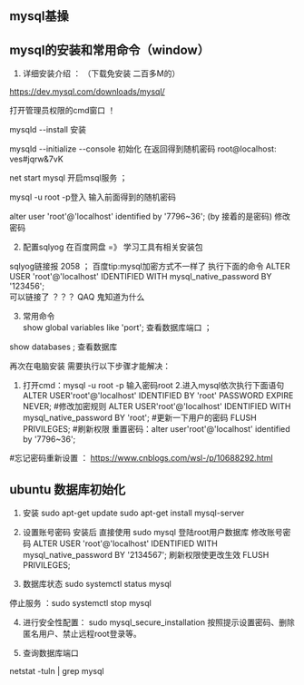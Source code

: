 ## mysql基操
##  mysql的安装和常用命令（window）
1. 详细安装介绍 ： 
（下载免安装  二百多M的）

https://dev.mysql.com/downloads/mysql/

打开管理员权限的cmd窗口  ！

mysqld --install   安装  

mysqld --initialize --console  初始化   在返回得到随机密码 root@localhost: ves#jqrw&7vK

net start mysql 开启msql服务 ； 

mysql -u root -p登入   输入前面得到的随机密码   

alter user 'root'@'localhost' identified by '7796~36';     (by 接着的是密码)    修改密码


2. 配置sqlyog   在百度网盘  =》 学习工具有相关安装包

sqlyog链接报 2058   ； 百度tip:mysql加密方式不一样了 
执行下面的命令
ALTER USER 'root'@'localhost' IDENTIFIED WITH mysql_native_password BY '123456';   
可以链接了 ？？？ QAQ  鬼知道为什么  

3. 常用命令   
 show global variables like 'port';      查看数据库端口  ；

show databases ;   查看数据库

再次在电脑安装 需要执行以下步骤才能解决：

1. 打开cmd：mysql -u root -p 
输入密码root
2.进入mysql依次执行下面语句
ALTER USER'root'@'localhost' IDENTIFIED BY 'root' PASSWORD EXPIRE NEVER; #修改加密规则 
ALTER USER'root'@'localhost' IDENTIFIED WITH mysql_native_password BY 'root'; #更新一下用户的密码 
FLUSH PRIVILEGES; #刷新权限
重置密码：alter user'root'@'localhost' identified by '7796~36';

#忘记密码重新设置  ： https://www.cnblogs.com/wsl-/p/10688292.html


## ubuntu 数据库初始化

  1. 安装
  sudo apt-get update 
  sudo apt-get install mysql-server

  1. 设置账号密码
  安装后 直接使用 sudo mysql  登陆root用户数据库
  修改账号密码 ALTER USER 'root'@'localhost' IDENTIFIED WITH mysql_native_password BY '2134567';
  刷新权限使更改生效 FLUSH PRIVILEGES;


  3. 数据库状态
   sudo systemctl status mysql

   停止服务 ：sudo systemctl stop mysql

  4. 进行安全性配置：
  sudo mysql_secure_installation
  按照提示设置密码、删除匿名用户、禁止远程root登录等。

  5. 查询数据库端口 

netstat -tuln | grep mysql
